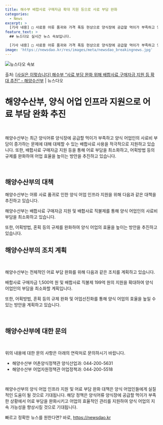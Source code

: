 ```yaml
---
title: 해수부 배합사료 구매자금 확대 지원 등으로 사료 부담 완화
categories:
  - News
excerpt: >
  [기사 내용] □ 사료용 어류 품귀와 가격 폭등 현상으로 양식장에 공급할 먹이가 부족하고 양식 어업인의 사료…
feature_text: >
  ## 뉴스다오 실시간 뉴스 속보입니다.

  [기사 내용] □ 사료용 어류 품귀와 가격 폭등 현상으로 양식장에 공급할 먹이가 부족하고 양식 어업인의 사료…
image: 'https://newsdao.kr/res/images/meta/newsdao_breakingnews.jpg'
---
```


![뉴스다오 속보](https://newsdao.kr/res/images/meta/newsdao_breakingnews.jpg)

<p>출처: <a href="https://newsdao.kr/3325" rel="dofollow">[사실은 이렇습니다] 해수부 “사료 부담 완화 위해 배합사료 구매자금 지원 등 확대 추진” - 해양수산부</a> | 뉴스다오</p>

<h1>해양수산부, 양식 어업 인프라 지원으로 어료 부담 완화 추진</h1>
<p data-ke-size="size16">&nbsp;</p>
해양수산부는 최근 양식어류 양식장에 공급할 먹이가 부족하고 양식 어업인의 사료비 부담이 증가하는 문제에 대해 대체할 수 있는 배합사료 사용을 적극적으로 지원하고 있습니다. 또한, 배합사료 구매자금 지원 등을 통해 어료 부담을 최소화하고, 어획방법 등의 규제를 완화하여 어업 효율을 높이는 방안을 추진하고 있습니다.
<p data-ke-size="size16">&nbsp;</p>

<h2 data-ke-size="size26">해양수산부의 대책</h2>
해양수산부는 어류 사료 품귀로 인한 양식 어업 인프라 지원을 위해 다음과 같은 대책을 추진하고 있습니다.
<p data-ke-size="size16">해양수산부는 배합사료 구매자금 지원 및 배합사료 직불제를 통해 양식 어업인의 사료비 부담을 최소화하고 있습니다.</p>
<p data-ke-size="size16">또한, 어획방법, 혼획 등의 규제를 완화하여 양식 어업의 효율을 높이는 방안을 추진하고 있습니다.</p>

<h2 data-ke-size="size26">해양수산부의 조치 계획</h2>
<p data-ke-size="size16">&nbsp;</p>
해양수산부는 전체적인 어료 부담 완화를 위해 다음과 같은 조치를 계획하고 있습니다.
<p data-ke-size="size16">배합사료 구매자금 1,500억 원 및 배합사료 직불제 199억 원의 지원을 확대하여 양식 어업인의 부담을 최소화할 계획입니다.</p>
<p data-ke-size="size16">또한, 어획방법, 혼획 등의 규제 완화 및 어업선진화를 통해 양식 어업의 효율을 높일 수 있는 방안을 계획하고 있습니다.</p>
<p data-ke-size="size16">&nbsp;</p>

<h2 data-ke-size="size26">해양수산부에 대한 문의</h2>
<p data-ke-size="size16">&nbsp;</p>
위의 내용에 대한 문의 사항은 아래의 연락처로 문의하시기 바랍니다.
<ul>
    <li>해양수산부 어촌양식정책관 양식산업과: 044-200-5631</li>
    <li>해양수산부 어업자원정책관 어업정책과: 044-200-5518</li>
</ul>
<p data-ke-size="size16">&nbsp;</p>
해양수산부의 양식 어업 인프라 지원 및 어료 부담 완화 대책은 양식 어업인들에게 실질적인 도움이 될 것으로 기대됩니다. 해당 정책은 양식어류 양식장에 공급할 먹이가 부족한 상황에서 어료 부담을 완화시키고 어업의 효율적인 관리를 지원하여 양식 어업의 지속 가능성을 향상시킬 것으로 기대됩니다. 

빠르고 정확한 뉴스를 원한다면? 바로, <a href="https://newsdao.kr" rel="dofollow">https://newsdao.kr</a>


